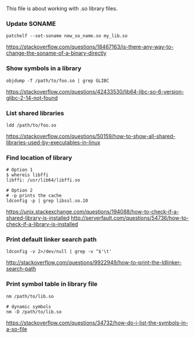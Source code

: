 This file is about working with .so library files.


### Update SONAME

```
patchelf --set-soname new_so_name.so my_lib.so
```

https://stackoverflow.com/questions/18467163/is-there-any-way-to-change-the-soname-of-a-binary-directly


### Show symbols in a library

```
objdump -T /path/to/foo.so | grep GLIBC
```

https://stackoverflow.com/questions/42433530/lib64-libc-so-6-version-glibc-2-14-not-found


### List shared libraries

```
ldd /path/to/foo.so
```

https://stackoverflow.com/questions/50159/how-to-show-all-shared-libraries-used-by-executables-in-linux


### Find location of library

```
# Option 1
$ whereis libffi
libffi: /usr/lib64/libffi.so

# Option 2
# -p prints the cache
ldconfig -p | grep libssl.so.10
```

https://unix.stackexchange.com/questions/194088/how-to-check-if-a-shared-library-is-installed
http://serverfault.com/questions/54736/how-to-check-if-a-library-is-installed


### Print default linker search path

```
ldconfig -v 2>/dev/null | grep -v ^$'\t'
```

http://stackoverflow.com/questions/9922949/how-to-print-the-ldlinker-search-path


### Print symbol table in library file

```
nm /path/to/lib.so

# dynamic symbols
nm -D /path/to/lib.so
```

https://stackoverflow.com/questions/34732/how-do-i-list-the-symbols-in-a-so-file